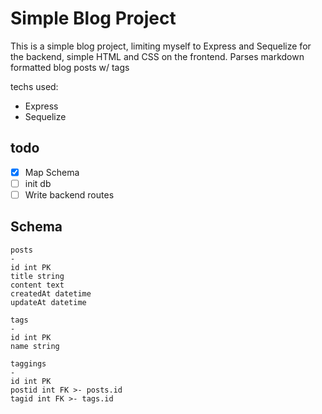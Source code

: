 # Simple Blog Project

This is a simple blog project, limiting myself to Express and Sequelize for the
backend, simple HTML and CSS on the frontend. Parses markdown formatted blog
posts w/ tags

techs used:
- Express
- Sequelize

## todo
- [x] Map Schema
- [ ] init db
- [ ] Write backend routes

## Schema
```
posts
-
id int PK
title string
content text
createdAt datetime
updateAt datetime

tags
-
id int PK
name string

taggings
-
id int PK
postid int FK >- posts.id
tagid int FK >- tags.id
```
